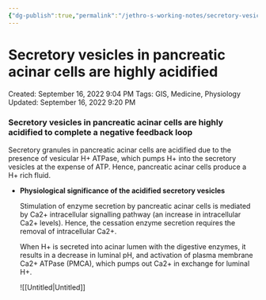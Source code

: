 ```yaml
---
{"dg-publish":true,"permalink":"/jethro-s-working-notes/secretory-vesicles-in-pancreatic-acinar-cells-are/","dgPassFrontmatter":true}
---
```



# Secretory vesicles in pancreatic acinar cells are highly acidified

Created: September 16, 2022 9:04 PM
Tags: GIS, Medicine, Physiology
Updated: September 16, 2022 9:20 PM

### Secretory vesicles in pancreatic acinar cells are highly acidified to complete a negative feedback loop

Secretory granules in pancreatic acinar cells are acidified due to the presence of vesicular H+ ATPase, which pumps H+ into the secretory vesicles at the expense of ATP. Hence, pancreatic acinar cells produce a H+ rich fluid.

- **Physiological significance of the acidified secretory vesicles**
    
    Stimulation of enzyme secretion by pancreatic acinar cells is mediated by Ca2+ intracellular signalling pathway (an increase in intracellular Ca2+ levels). Hence, the cessation enzyme secretion requires the removal of intracellular Ca2+.
    
    When H+ is secreted into acinar lumen with the digestive enzymes, it results in a decrease in luminal pH, and activation of plasma membrane Ca2+ ATPase (PMCA), which pumps out Ca2+ in exchange for luminal H+.
    
    ![[Untitled\|Untitled]]